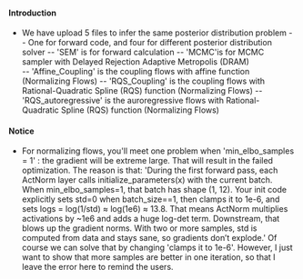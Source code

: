 #### Introduction
* We have upload 5 files to infer the same posterior distribution problem -- One for forward code, and four for different posterior distribution solver
-- 'SEM' is for forward calculation
-- 'MCMC'is for MCMC sampler with  Delayed Rejection Adaptive Metropolis (DRAM)  
-- 'Affine_Coupling' is the coupling flows with affine function (Normalizing Flows)
-- 'RQS_Coupling' is the coupling flows with Rational-Quadratic Spline (RQS) function (Normalizing Flows)
-- 'RQS_autoregressive' is the auroregressive flows with Rational-Quadratic Spline (RQS) function (Normalizing Flows)

#### Notice
* For normalizing flows, you'll meet one problem when 'min_elbo_samples = 1' : the gradient will be extreme large. That will result in the failed optimization.
The reason is that:
'During the first forward pass, each ActNorm layer calls initialize_parameters(x) with the current batch. When min_elbo_samples=1, that batch has shape (1, 12).
Your init code explicitly sets std=0 when batch_size==1, then clamps it to 1e-6, and sets logs = log(1/std) ≈ log(1e6) ≈ 13.8. That means ActNorm multiplies activations by ~1e6 and adds a huge log-det term.
Downstream, that blows up the gradient norms. With two or more samples, std is computed from data and stays sane, so gradients don’t explode.'
Of course we can solve that by changing 'clamps it to 1e-6'. However, I just want to show that more samples are better in one iteration, so that I leave the error here to remind the users.
     
